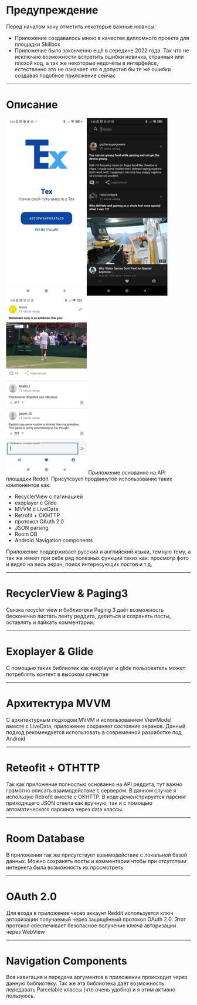 # Предупреждение
Перед началом хочу отметить некоторые важные нюансы:
+ Приложение создавалось мною в качестве дипломного проекта для площадки Skillbox
 + Приложение было законченно ещё в середине 2022 года. Так что не исключаю возможности встретить ошибки новичка, странный или плохой код, а так же некоторые недочёты в интерфейсе, eстественно это не oзначает что я допустил бы те же ошибки создавая подобное приложение сейчас

___

# Описание
<img src="screenshots/1.png" width="220" height="483"><img src="screenshots/2.png" width="220" height="483"><img src="screenshots/3.png" width="220" height="483">
Приложение основанно на API площадки Reddit. Присутсвует продвинутое использование таких компонентов как:
+ RecyclerView с пагинацией
+ exoplayer с Gilde
+ MVVM с LiveData
+ Retrofit + OKHTTP
+ протокол OAuth 2.0
+ JSON parsing
+ Room DB
+ Android Navigation components

Приложение поддерживает русский и английский языки, темную тему, а так же имеет при себе ряд полезных функций таких как: просмотр фото и видео на весь экран, поиск интересующих постов и т.д.
___
# RecyclerView & Paging3

Связка recycler view и библиотеки Paging 3 даёт возможность бесконечно листать ленту реддита, делиться и сохранять посты, оставлять и лайкать комментарии.
___

# Exoplayer & Glide

С помощью таких библиотек как exoplayer и glide пользователь может потреблять контент в высоком качестве

___

# Архитектура MVVM

С архитектурным подходом MVVM и использованием ViewModel вместе с LiveData, приложение сохраняет состояние экранов. Данный подход рекомендуется использовать в современной разработке под Android

___ 

# Reteofit + OTHTTP

Так как приложение полностью основанно на API реддита, тут важно грамотно описать взаимодействие с сервером. В данном случае я использую Retrofit вместе с OKHTTP. В коде демонстрируется парсинг приходящего JSON ответа как вручную, так и с помощью автоматического парсинга через  data классы.

___

# Room Database

В приложении так же присутствует взаимодействие с локальной базой данных. Можно сохранять посты и комментарии чтобы при отсутствии интернета была возможность их просмотреть

___

# OAuth 2.0
Для входа в приложение через аккаунт Reddit используется ключ авторизации получаемый через защищённый протокол OAuth 2.0. Этот протокол обеспечивает безопасное получение ключа авторизации через WebView

___

# Navigation Components
Вся навигация и передача аргументов в приложении происходит через данную библиотеку. Так же эта библиотека даёт возможность передавать Parcelable классы (что очень удобно) и я этим активно пользуюсь.


